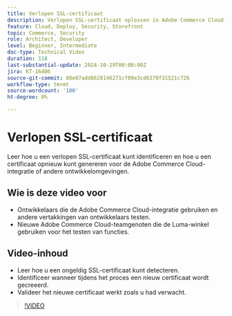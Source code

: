 ```yaml
---
title: Verlopen SSL-certificaat
description: Verlopen SSL-certificaat oplossen in Adobe Commerce Cloud-integratieomgevingen.
feature: Cloud, Deploy, Security, Storefront
topic: Commerce, Security
role: Architect, Developer
level: Beginner, Intermediate
doc-type: Technical Video
duration: 118
last-substantial-update: 2024-10-29T00:00:00Z
jira: KT-16406
source-git-commit: 08e07add8628146271cf09e3cd6370f31521c726
workflow-type: tm+mt
source-wordcount: '100'
ht-degree: 0%

---
```



# Verlopen SSL-certificaat

Leer hoe u een verlopen SSL-certificaat kunt identificeren en hoe u een certificaat opnieuw kunt genereren voor de Adobe Commerce Cloud-integratie of andere ontwikkelomgevingen.

## Wie is deze video voor

- Ontwikkelaars die de Adobe Commerce Cloud-integratie gebruiken en andere vertakkingen van ontwikkelaars testen.
- Nieuwe Adobe Commerce Cloud-teamgenoten die de Luma-winkel gebruiken voor het testen van functies.

## Video-inhoud

- Leer hoe u een ongeldig SSL-certificaat kunt detecteren.
- Identificeer wanneer tijdens het proces een nieuw certificaat wordt gecreeerd.
- Valideer het nieuwe certificaat werkt zoals u had verwacht. &#x200B;

>[!VIDEO](https://video.tv.adobe.com/v/3439765?learn=on&captions=dut)
